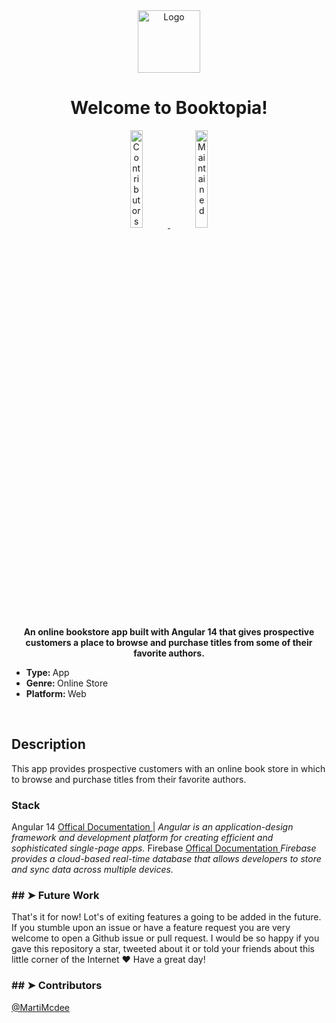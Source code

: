 <div align="center">
  <img id="logo" src="" alt="Logo" width="100"
    height="100" />
</div>
</p>
<h1 align="center">Welcome to Booktopia!</h1>
<p>
  <a href="https://github.com/marti-mcdee/readme/graphs/contributors">
    <div align="center"><img alt="Contributors" src="https://img.shields.io/github/contributors/andreasbm/readme.svg"
        height="20%" />
  </a>
  <a href="https://github.com/marti-mcdee/readme/graphs/commit-activity">
    <img alt="Maintained" src="https://img.shields.io/badge/Maintained%3F-yes-green.svg" height="20%" />
    </div>
  </a>
</p>

<p align="center">
  <b>An online bookstore app built with Angular 14 that gives prospective customers a place to browse and purchase titles from some of their favorite authors.</b></br>
  <sub>
    <ul>
      <li><b>Type: </b><span> App</span></li>
      <li><b>Genre: </b><span> Online Store</span></li>
      <li><b>Platform: </b><span> Web</span></li>
    </ul>
  </sub>
</p>

<br />
<h2>Description</h2>
This app provides prospective customers with an online book store in which to browse and purchase titles from their favorite authors.
<br />

<h3>Stack</h3>
Angular 14
<a href="https://angular.io/docs"> Offical Documentation </a><span> | </span>
<em>Angular is an application-design framework and development platform for creating efficient and sophisticated single-page apps.</em>
Firebase
<a href="https://firebase.google.com/docs"> Offical Documentation </a>
<em>Firebase provides a cloud-based real-time database that allows developers to store and sync data across multiple devices.</em>
<br />

<h3>## ➤ Future Work</h3>
That's it for now! Lot's of exiting features a going to be added in the future. If you stumble upon an issue or
have a feature request you are very welcome to open a Github issue or pull request. I would be so happy if you
gave this repository a star, tweeted about it or told your friends about this little corner of the Internet ❤️
Have a great day!
<br />

<h3>## ➤ Contributors</h3>
<a href="https://twitter.com/MartiMcdee" target="_blank">@MartiMcdee</a>
